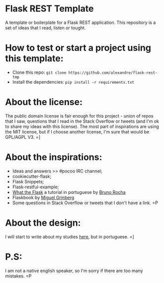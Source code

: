 # Flask REST Template

A template or boilerplate for a Flask REST application. This repository is a set of ideas that I read, listen or tought.

# How to test or start a project using this template:

* Clone this repo: ```git clone https://github.com/alexandre/flask-rest-tmp```
* Install the dependencies: ```pip install -r requirements.txt```

# About the license:

The public domain license is fair enough for this project - union of repos that I saw, questions that I read in the Stack
Overflow or tweets (and I'm ok to share my ideas with this license). The most part of inspirations are using the MIT 
license, but if I choose another license, I'm sure that would be GPL/AGPL V3. =]

# About the inspirations:

* Ideas and answers >> #pocoo IRC channel;
* cookiecutter-flask;
* Flask Snippets;
* Flask-restful-example;
* [What the Flask](http://pythonclub.com.br/tag/what-the-flask.html) a tutorial in portuguese by [Bruno Rocha](https://github.com/rochacbruno)
* Flaskbook by [Miguel Grinberg](https://github.com/miguelgrinberg)
* Some questions in Stack Overflow or tweets that I don't have a link. =P

# About the design:

I will start to write about my studies [here](alexandre.github.io), but in portuguese. =]

# P.S:

 I am not a native english speaker, so I'm sorry if there are too many mistakes. =P
